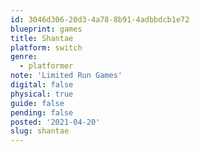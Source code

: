 ```yaml
---
id: 3046d306-20d3-4a78-8b91-4adbbdcb1e72
blueprint: games
title: Shantae
platform: switch
genre:
  - platformer
note: 'Limited Run Games'
digital: false
physical: true
guide: false
pending: false
posted: '2021-04-20'
slug: shantae
---
```

